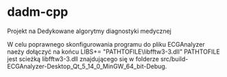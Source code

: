 # dadm-cpp
Projekt na Dedykowane algorytmy diagnostyki medycznej

W celu poprawnego skonfigurowania programu do pliku ECGAnalyzer naeży dołączyć na końcu
LIBS+= "PATHTOFILE\libfftw3-3.dll"
PATHTOFILE jest scieżką libfftw3-3.dll znajdującego się w folderze src/build-ECGAnalyzer-Desktop_Qt_5_14_0_MinGW_64_bit-Debug. 
